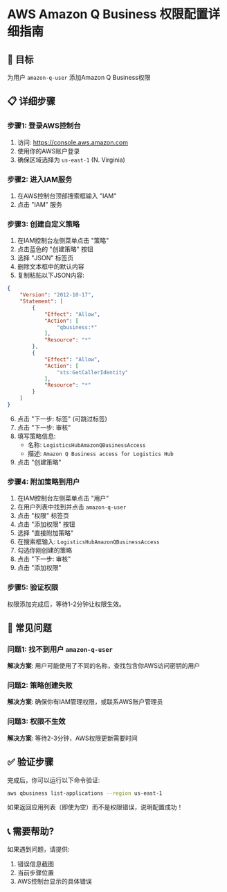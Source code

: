 # AWS Amazon Q Business 权限配置详细指南

## 🎯 目标
为用户 `amazon-q-user` 添加Amazon Q Business权限

## 📋 详细步骤

### 步骤1: 登录AWS控制台
1. 访问: https://console.aws.amazon.com
2. 使用你的AWS账户登录
3. 确保区域选择为 `us-east-1` (N. Virginia)

### 步骤2: 进入IAM服务
1. 在AWS控制台顶部搜索框输入 "IAM"
2. 点击 "IAM" 服务

### 步骤3: 创建自定义策略
1. 在IAM控制台左侧菜单点击 "策略"
2. 点击蓝色的 "创建策略" 按钮
3. 选择 "JSON" 标签页
4. 删除文本框中的默认内容
5. 复制粘贴以下JSON内容:

```json
{
    "Version": "2012-10-17",
    "Statement": [
        {
            "Effect": "Allow",
            "Action": [
                "qbusiness:*"
            ],
            "Resource": "*"
        },
        {
            "Effect": "Allow",
            "Action": [
                "sts:GetCallerIdentity"
            ],
            "Resource": "*"
        }
    ]
}
```

6. 点击 "下一步: 标签" (可跳过标签)
7. 点击 "下一步: 审核"
8. 填写策略信息:
   - 名称: `LogisticsHubAmazonQBusinessAccess`
   - 描述: `Amazon Q Business access for Logistics Hub`
9. 点击 "创建策略"

### 步骤4: 附加策略到用户
1. 在IAM控制台左侧菜单点击 "用户"
2. 在用户列表中找到并点击 `amazon-q-user`
3. 点击 "权限" 标签页
4. 点击 "添加权限" 按钮
5. 选择 "直接附加策略"
6. 在搜索框输入: `LogisticsHubAmazonQBusinessAccess`
7. 勾选你刚创建的策略
8. 点击 "下一步: 审核"
9. 点击 "添加权限"

### 步骤5: 验证权限
权限添加完成后，等待1-2分钟让权限生效。

## 🚨 常见问题

### 问题1: 找不到用户 `amazon-q-user`
**解决方案**: 用户可能使用了不同的名称，查找包含你AWS访问密钥的用户

### 问题2: 策略创建失败
**解决方案**: 确保你有IAM管理权限，或联系AWS账户管理员

### 问题3: 权限不生效
**解决方案**: 等待2-3分钟，AWS权限更新需要时间

## ✅ 验证步骤
完成后，你可以运行以下命令验证:
```bash
aws qbusiness list-applications --region us-east-1
```

如果返回应用列表（即使为空）而不是权限错误，说明配置成功！

## 📞 需要帮助?
如果遇到问题，请提供:
1. 错误信息截图
2. 当前步骤位置
3. AWS控制台显示的具体错误
